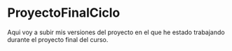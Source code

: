 # ProyectoFinalCiclo
Aqui voy a subir mis versiones del proyecto en el que he estado trabajando durante el proyecto final del curso.
